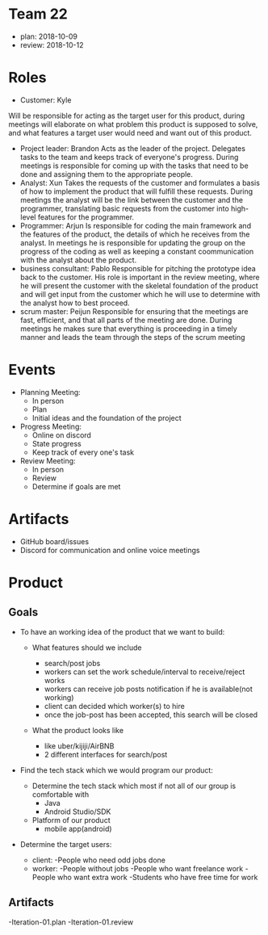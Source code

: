 # Team 22
- plan: 2018-10-09
- review: 2018-10-12

# Roles
- Customer: Kyle

Will be responsible for acting as the target user for this product, during meetings will elaborate on what problem this product is supposed to solve, and what features a target user would need and want out of this product.
- Project leader: Brandon
Acts as the leader of the project. Delegates tasks to the team and keeps track of everyone's progress. During meetings is responsible for coming up with the tasks that need to be done and assigning them to the appropriate people.
- Analyst: Xun
Takes the requests of the customer and formulates a basis of how to implement the product that will fulfill these requests. During meetings the analyst will be the link between the customer and the programmer, translating basic requests from the customer into high-level features for the programmer.
- Programmer: Arjun
Is responsible for coding the main framework and the features of the product, the details of which he receives from the analyst. In meetings he is responsible for updating the group on the progress of the coding as well as keeping a constant coommunication with the analyst about the product.
- business consultant: Pablo
Responsible for pitching the prototype idea back to the customer. His role is important in the review meeting, where he will present the customer with the skeletal foundation of the product and will get input from the customer which he will use to determine with the analyst how to best proceed.
- scrum master: Peijun
Responsible for ensuring that the meetings are fast, efficient, and that all parts of the meeting are done. During meetings he makes sure that everything is  proceeding in a timely manner and leads the team through the steps of the scrum meeting

# Events
- Planning Meeting:
    - In person
    - Plan
    - Initial ideas and the foundation of the project
- Progress Meeting:
    - Online on discord
    - State progress
    - Keep track of every one's task
- Review Meeting:
    - In person
    - Review
    - Determine if goals are met

# Artifacts

- GitHub board/issues
- Discord for communication and online voice meetings

# Product

## Goals
- To have an working idea of the product that we want to build:
    - What features should we include
        - search/post jobs
        - workers can set the work schedule/interval to receive/reject works
        - workers can receive job posts notification if he is available(not working)
        - client can decided which worker(s) to hire
        - once the job-post has been accepted, this search will be closed
        
    - What the product looks like
        - like uber/kijiji/AirBNB
        - 2 different interfaces for search/post
        
- Find the tech stack which we would program our product:
    - Determine the tech stack which most if not all of our group is comfortable with
        - Java
        - Android Studio/SDK
    - Platform of our product
        - mobile app(android)
        
- Determine the target users:
    - client: -People who need odd jobs done 
    - worker: -People without jobs
              -People who want freelance work
              -People who want extra work
              -Students who have free time for work

## Artifacts
-Iteration-01.plan
-Iteration-01.review
